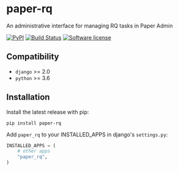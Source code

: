 # paper-rq
An administrative interface for managing RQ tasks in Paper Admin

[![PyPI](https://img.shields.io/pypi/v/paper-rq.svg)](https://pypi.org/project/paper-rq/)
[![Build Status](https://travis-ci.com/dldevinc/paper-rq.svg?branch=master)](https://travis-ci.org/dldevinc/paper-rq)
[![Software license](https://img.shields.io/pypi/l/paper-rq.svg)](https://pypi.org/project/paper-rq/)

## Compatibility
* `django` >= 2.0
* `python` >= 3.6

## Installation
Install the latest release with pip:

```shell
pip install paper-rq
```

Add `paper_rq` to your INSTALLED_APPS in django's `settings.py`:

```python
INSTALLED_APPS = (
    # other apps
    "paper_rq",
)
```

